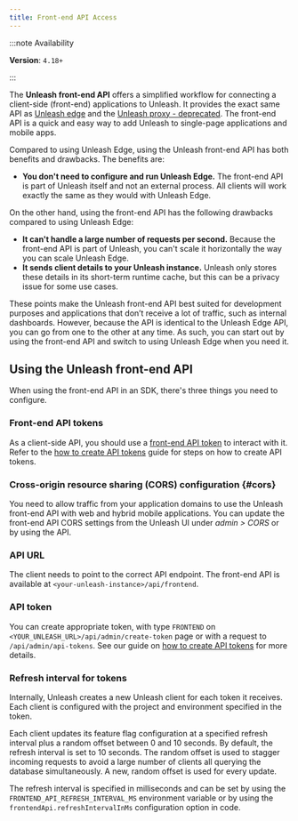 ```yaml
---
title: Front-end API Access
---
```


:::note Availability

**Version**: `4.18+`

:::

The **Unleash front-end API** offers a simplified workflow for connecting a client-side (front-end) applications to Unleash. It provides the exact same API as [Unleash edge](https://docs.getunleash.io/reference/unleash-edge) and  the [Unleash proxy - deprecated](../generated/unleash-proxy.md). The front-end API is a quick and easy way to add Unleash to single-page applications and mobile apps.


Compared to using Unleash Edge, using the Unleash front-end API has both benefits and drawbacks. The benefits are:

- **You don't need to configure and run Unleash Edge.** The front-end API is part of Unleash itself and not an external process. All clients will work exactly the same as they would with Unleash Edge.

On the other hand, using the front-end API has the following drawbacks compared to using Unleash Edge:

- **It can't handle a large number of requests per second.** Because the front-end API is part of Unleash, you can't scale it horizontally the way you can scale Unleash Edge.
- **It sends client details to your Unleash instance.** Unleash only stores these details in its short-term runtime cache, but this can be a privacy issue for some use cases.

These points make the Unleash front-end API best suited for development purposes and applications that don’t receive a lot of traffic, such as internal dashboards. However, because the API is identical to the Unleash Edge API, you can go from one to the other at any time. As such, you can start out by using the front-end API and switch to using Unleash Edge when you need it.

## Using the Unleash front-end API

When using the front-end API in an SDK, there's three things you need to configure.

### Front-end API tokens

As a client-side API, you should use a [front-end API token](../reference/api-tokens-and-client-keys.mdx#front-end-tokens) to interact with it. Refer to the [how to create API tokens](../how-to/how-to-create-api-tokens.mdx) guide for steps on how to create API tokens.

### Cross-origin resource sharing (CORS) configuration {#cors}

You need to allow traffic from your application domains to use the Unleash front-end API with web and hybrid mobile applications. You can update the front-end API CORS settings from the Unleash UI under _admin \> CORS_ or by using the API.

### API URL

The client needs to point to the correct API endpoint. The front-end API is available at `<your-unleash-instance>/api/frontend`.

<!-- Point to the API docs when they're published -->

### API token

You can create appropriate token, with type `FRONTEND` on `<YOUR_UNLEASH_URL>/api/admin/create-token` page or with a request to `/api/admin/api-tokens`. See our guide on [how to create API tokens](../how-to/how-to-create-api-tokens.mdx) for more details.

### Refresh interval for tokens

Internally, Unleash creates a new Unleash client for each token it receives. Each client is configured with the project and environment specified in the token.

Each client updates its feature flag configuration at a specified refresh interval plus a random offset between 0 and 10 seconds. By default, the refresh interval is set to 10 seconds. The random offset is used to stagger incoming requests to avoid a large number of clients all querying the database simultaneously. A new, random offset is used for every update.

The refresh interval is specified in milliseconds and can be set by using the `FRONTEND_API_REFRESH_INTERVAL_MS` environment variable or by using the `frontendApi.refreshIntervalInMs` configuration option in code.
